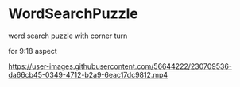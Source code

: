 # WordSearchPuzzle
 word search puzzle with corner turn
 
for 9:18 aspect

https://user-images.githubusercontent.com/56644222/230709536-da66cb45-0349-4712-b2a9-6eac17dc9812.mp4

